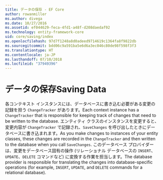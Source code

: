```yaml
---
title: データの保存 - EF Core
author: rowanmiller
ms.author: divega
ms.date: 10/27/2016
ms.assetid: ef044629-feca-4fd1-a48f-d208daedaf92
ms.technology: entity-framework-core
uid: core/saving/index
ms.openlocfilehash: 97d7f1248a8d0adeed9714619c1364fa8f9822db
ms.sourcegitcommit: bdd06c9a591ba5e6d6a3ec046c80de98f598f3f3
ms.translationtype: HT
ms.contentlocale: ja-JP
ms.lasthandoff: 07/10/2018
ms.locfileid: "37949396"
---
```

# <a name="saving-data"></a><span data-ttu-id="702de-102">データの保存</span><span class="sxs-lookup"><span data-stu-id="702de-102">Saving Data</span></span>

<span data-ttu-id="702de-103">各コンテキスト インスタンスには、データベースに書き込む必要がある変更の記録を担う `ChangeTracker` があります。</span><span class="sxs-lookup"><span data-stu-id="702de-103">Each context instance has a `ChangeTracker` that is responsible for keeping track of changes that need to be written to the database.</span></span> <span data-ttu-id="702de-104">エンティティ クラスのインスタンスを変更すると、変更内容が `ChangeTracker` で記録され、`SaveChanges` を呼び出したときにデータベースに書き込まれます。</span><span class="sxs-lookup"><span data-stu-id="702de-104">As you make changes to instances of your entity classes, these changes are recorded in the `ChangeTracker` and then written to the database when you call `SaveChanges`.</span></span> <span data-ttu-id="702de-105">このデータベース プロバイダーは、変更をデータベース固有の操作 (リレーショナル データベースの `INSERT`、`UPDATE`、`DELETE` コマンドなど) に変換する作業を担当します。</span><span class="sxs-lookup"><span data-stu-id="702de-105">The database provider is responsible for translating the changes into database-specific operations (for example, `INSERT`, `UPDATE`, and `DELETE` commands for a relational database).</span></span>
